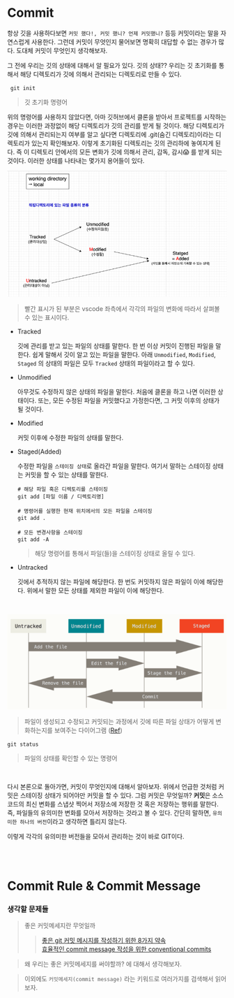 # Commit

항상 깃을 사용하다보면 `커밋 했다!, 커밋 했니? 언제 커밋했니?` 등등 커밋이라는 말을 자연스럽게 사용한다. 그런데 커밋이 무엇인지 물어보면 명확히 대답할 수 없는 경우가 많다. 도대체 커밋이 무엇인지 생각해보자.

그 전에 우리는 깃의 상태에 대해서 알 필요가 있다. 깃의 상태?? 우리는 깃 초기화를 통해서 해당 디렉토리가 깃에 의해서 관리되는 디렉토리로 만들 수 있다.

```
 git init
```

> 깃 초기화 명령어

위의 명령어를 사용하지 않았다면, 아마 깃허브에서 클론을 받아서 프로젝트를 시작하는 경우는 이러한 과정없이 해당 디렉토리가 깃의 관리를 받게 될 것이다. 해당 디렉토리가 깃에 의해서 관리되는지 여부를 알고 싶다면 디렉토리에 .git(숨긴 디렉토리)이라는 디렉토리가 있는지 확인해보자. 이렇게 초기화된 디렉토리는 깃의 관리하에 놓여지게 된다. 즉 이 디렉토리 안에서의 모든 변화가 깃에 의해서 관리, 감독, 감시😱 를 받게 되는 것이다. 이러한 상태를 나타내는 몇가지 용어들이 있다.

![git-file-status](/jjanmo/screenshots/git-file-status.png)

> 빨간 표시가 된 부분은 vscode 좌측에서 각각의 파일의 변화에 따라서 살펴볼 수 있는 표시이다.

- Tracked

  깃에 관리를 받고 있는 파일의 상태를 말한다. 한 번 이상 커밋이 진행된 파일을 말한다. 쉽게 말해서 깃이 알고 있는 파일을 말한다. 아래 `Unmodified`, `Modified`, `Staged` 의 상태의 파일은 모두 `Tracked` 상태의 파일이라고 할 수 있다.

- Unmodified

  아무것도 수정하지 않은 상태의 파일을 말한다. 처음에 클론을 하고 나면 이러한 상태이다. 또는, 모든 수정된 파일을 커밋했다고 가정한다면, 그 커밋 이후의 상태가 될 것이다.

- Modified

  커밋 이후에 수정한 파일의 상태를 말한다.

- Staged(Added)

  수정한 파일을 `스테이징 상태`로 올라간 파일을 말한다. 여기서 말하는 스테이징 상태는 커밋을 할 수 있는 상태를 말한다.

  ```shell
  # 해당 파일 혹은 디렉토리를 스테이징
  git add [파일 이름 / 디렉토리명]

  # 명령어를 실행한 현재 위치에서의 모든 파일을 스테이징
  git add .

  # 모든 변경사항을 스테이징
  git add -A
  ```

  > 해당 명령어를 통해서 파일(들)을 스테이징 상태로 올릴 수 있다.

- Untracked

  깃에서 추적하지 않는 파일에 해당한다. 한 번도 커밋하지 않은 파일이 이에 해당한다. 위에서 말한 모든 상태를 제외한 파일이 이에 해당한다.

<br />

![file-life-cycle](/jjanmo/screenshots/file-life-cycle.png)

> 파일이 생성되고 수정되고 커밋되는 과정에서 깃에 따른 파일 상태가 어떻게 변화하는지를 보여주는 다이어그램 ([Ref](https://git-scm.com/book/ko/v2/Git%EC%9D%98-%EA%B8%B0%EC%B4%88-%EC%88%98%EC%A0%95%ED%95%98%EA%B3%A0-%EC%A0%80%EC%9E%A5%EC%86%8C%EC%97%90-%EC%A0%80%EC%9E%A5%ED%95%98%EA%B8%B0))

```
git status
```

> 파일의 상태를 확인할 수 있는 명령어

<br />

다시 본론으로 돌아가면, 커밋이 무엇인지에 대해서 알아보자. 위에서 언급한 것처럼 커밋은 스테이징 상태가 되어야만 커밋을 할 수 있다. 그럼 커밋은 무엇일까? **커밋**은 소스코드의 최신 변화를 스냅샷 찍어서 저장소에 저장한 것 혹은 저장하는 행위를 말한다. 즉, 파일들의 유의미한 변화를 모아서 저장하는 것라고 볼 수 있다. 간단히 말하면, `유의미한 하나의 버전`이라고 생각하면 틀리지 않는다.

이렇게 각각의 유의미한 버전들을 모아서 관리하는 것이 바로 GIT이다.

<br />
<br />

# Commit Rule & Commit Message

### 생각할 문제들

> 좋은 커밋메세지란 무엇일까
>
> > [좋은 git 커밋 메시지를 작성하기 위한 8가지 약속](https://djkeh.github.io/articles/How-to-write-a-git-commit-message-kor/) <br />[효율적인 commit message 작성을 위한 conventional commits](https://medium.com/humanscape-tech/%ED%9A%A8%EC%9C%A8%EC%A0%81%EC%9D%B8-commit-message-%EC%9E%91%EC%84%B1%EC%9D%84-%EC%9C%84%ED%95%9C-conventional-commits-ae885898e754)

> 왜 우리는 좋은 커밋메세지를 써야할까? 에 대해서 생각해보자.

> 이외에도 `커밋메세지(commit message)` 라는 키워드로 여러가지를 검색해서 읽어보자.
